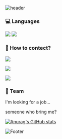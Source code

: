 ![header](https://capsule-render.vercel.app/api?type=waving&color=light_blue&height=150&section=header&text=About%20Me!&fontSize=35)

### 💻 Languages

<a href="https://python.org"><img src="https://img.shields.io/badge/Python-3776AB?style=flat-square&logo=python&logoColor=ffffff"/></a>
<a href="https://autohotkey.com"><img src="https://img.shields.io/badge/AHK-5865F2?style=flat-square&logo=autohotkey&logoColor=ffffff"/></a>

### 💖 How to contect?

<a href="https://discordapp.com/users/263929094306005000"><img src="https://img.shields.io/badge/Discord-5865F2?style=flat-square&logo=discord&logoColor=ffffff"/></a>

<a href="https://github.com/seokjw0727"><img src="https://img.shields.io/badge/GitHub-181717?style=flat-square&logo=github&logoColor=ffffff"/></a>

<a href="https://mail.google.com"><img src="https://img.shields.io/badge/Gmail-EA4335?style=flat-square&logo=gmail&logoColor=ffffff"/></a>

### 🏬 Team

I'm looking for a job...

  someone who bring me?

[![Anurag's GitHub stats](https://github-readme-stats.vercel.app/api?username=seokjw0727)](https://github.com/seojw0727/github-readme-stats)

![Footer](https://capsule-render.vercel.app/api?type=waving&color=light_blue&height=175&section=footer)
